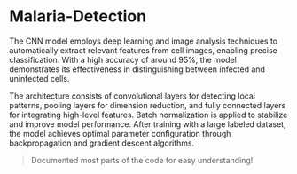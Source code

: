 # Malaria-Detection
The CNN model employs deep learning and image analysis techniques to automatically extract relevant features from cell images, enabling precise classification. With a high accuracy of around 95%, the model demonstrates its effectiveness in distinguishing between infected and uninfected cells. <br> 

The architecture consists of convolutional layers for detecting local patterns, pooling layers for dimension reduction, and fully connected layers for integrating high-level features. Batch normalization is applied to stabilize and improve model performance. After training with a large labeled dataset, the model achieves optimal parameter configuration through backpropagation and gradient descent algorithms.

> Documented most parts of the code for easy understanding!
